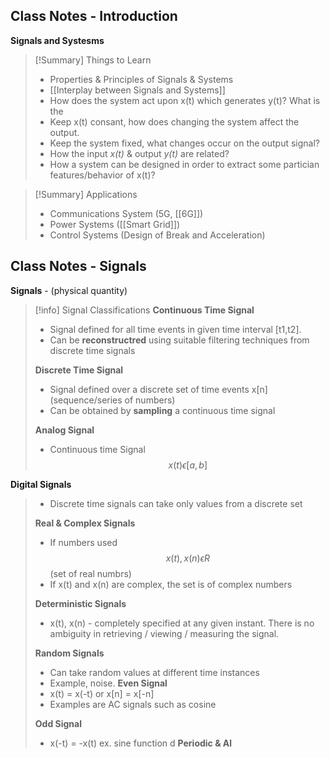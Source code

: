 ## Class Notes - Introduction
**Signals and Systesms**


>[!Summary] Things to Learn
> - Properties & Principles of Signals & Systems
> - [[Interplay between Signals and Systems]]
> - How does the system act upon x(t) which generates y(t)? What is the 
> - Keep x(t) consant, how does changing the system affect the output.
> - Keep the system fixed, what changes occur on the output signal?
> - How the input *x(t)* & output  *y(t)* are related?
> - How a system can be  designed in order to extract some partician features/behavior of x(t)?

>[!Summary] Applications
> - Communications System (5G, [[6G]])
> - Power Systems ([[Smart Grid]])
> - Control Systems (Design of Break and Acceleration)




## Class Notes - Signals

**Signals** - (physical quantity)

>[!info] Signal Classifications
> **Continuous Time Signal**
> - Signal defined for all time events in given time interval \[t1,t2].
> - Can be **reconstructred** using suitable filtering techniques from discrete time signals
> 
> **Discrete Time Signal**
> - Signal defined over a discrete set of time events x\[n] (sequence/series of numbers)
> - Can be obtained by **sampling** a continuous time signal
> 
> **Analog Signal**
> - Continuous time Signal $$ x(t) \epsilon [a,b]$$
> 
**Digital Signals**
> - Discrete time signals can take only values from a discrete set
>
>**Real & Complex Signals**
>- If numbers used $$x(t), x(n) \epsilon R$$ (set of real numbrs)
>- If x(t) and x(n) are complex, the set is of complex numbers
>
>**Deterministic Signals** 
>- x(t), x(n) - completely specified at any given instant. There is no ambiguity in retrieving / viewing / measuring the signal.
>
>**Random Signals**
>- Can take random values at different time instances
>- Example, noise.
>**Even Signal**
>- x(t) = x(-t) or x\[n] = x\[-n]
>- Examples are AC signals such as cosine 
>
>**Odd Signal**
>- x(-t) = -x(t)           ex. sine function
>d
>**Periodic & Al**





















